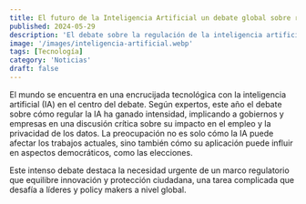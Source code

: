 ```yaml
---
title: El futuro de la Inteligencia Artificial un debate global sobre regulación y empleo
published: 2024-05-29
description: 'El debate sobre la regulación de la inteligencia artificial se intensifica a nivel mundial, abordando su impacto en el empleo y la integridad electoral.'
image: '/images/inteligencia-artificial.webp'
tags: [Tecnología]
category: 'Noticias'
draft: false 
---
```

El mundo se encuentra en una encrucijada tecnológica con la inteligencia artificial (IA) en el centro del debate. Según expertos, este año el debate sobre cómo regular la IA ha ganado intensidad, implicando a gobiernos y empresas en una discusión crítica sobre su impacto en el empleo y la privacidad de los datos. La preocupación no es solo cómo la IA puede afectar los trabajos actuales, sino también cómo su aplicación puede influir en aspectos democráticos, como las elecciones.

Este intenso debate destaca la necesidad urgente de un marco regulatorio que equilibre innovación y protección ciudadana, una tarea complicada que desafía a líderes y policy makers a nivel global.